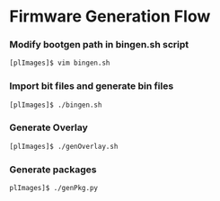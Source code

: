 # Firmware Generation Flow

### Modify bootgen path in bingen.sh script

```bash
[plImages]$ vim bingen.sh
```

### Import bit files and generate bin files

```bash
[plImages]$ ./bingen.sh
```

### Generate Overlay

```bash
[plImages]$ ./genOverlay.sh
```

### Generate packages

```bash
plImages]$ ./genPkg.py
```
